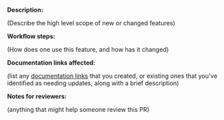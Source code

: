 **Description:**

(Describe the high level scope of new or changed features)

**Workflow steps:**

(How does one use this feature, and how has it changed)

**Documentation links affected:**

(list any [documentation links](https://docs.google.com/document/d/1SRC9VS9zyCzWl3n4HXHbc4wPB1eLxJHkA2rtu9ZNokM/edit?usp=sharing) that you created, or existing ones that you've identified as needing updates, along with a brief description)

**Notes for reviewers:**

(anything that might help someone review this PR)

